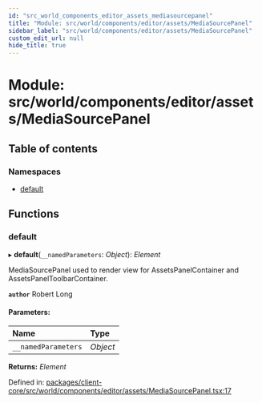 ```yaml
---
id: "src_world_components_editor_assets_mediasourcepanel"
title: "Module: src/world/components/editor/assets/MediaSourcePanel"
sidebar_label: "src/world/components/editor/assets/MediaSourcePanel"
custom_edit_url: null
hide_title: true
---
```


# Module: src/world/components/editor/assets/MediaSourcePanel

## Table of contents

### Namespaces

- [default](src_world_components_editor_assets_mediasourcepanel.default.md)

## Functions

### default

▸ **default**(`__namedParameters`: *Object*): *Element*

MediaSourcePanel used to render view for AssetsPanelContainer and AssetsPanelToolbarContainer.

**`author`** Robert Long

#### Parameters:

Name | Type |
:------ | :------ |
`__namedParameters` | *Object* |

**Returns:** *Element*

Defined in: [packages/client-core/src/world/components/editor/assets/MediaSourcePanel.tsx:17](https://github.com/xr3ngine/xr3ngine/blob/716a06460/packages/client-core/src/world/components/editor/assets/MediaSourcePanel.tsx#L17)
